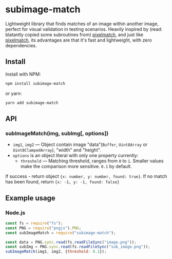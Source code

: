 # subimage-match

Lightweight library that finds matches of an image within another image, perfect for visual validation in testing scenarios.
Heavily inspired by (read: blatantly copied some subroutines from) [pixelmatch](https://github.com/mapbox/pixelmatch), and just like [pixelmatch](https://github.com/mapbox/pixelmatch), its advantages are that it's fast and lightweight, with zero dependencies.

## Install

Install with NPM:

```bash
npm install subimage-match
```

or yarn:

```bash
yarn add subimage-match
```

## API

### subImageMatch(img, subImg[, options])

- `img1`, `img2` — Object contain image "data"(`Buffer`, `Uint8Array` or `Uint8ClampedArray`), "width" and "height".
- `options` is an object literal with only one property currently:
    - `threshold` — Matching threshold, ranges from `0` to `1`. Smaller values make the comparison more sensitive. `0.1` by default.

If success - return object `{x: number, y: number, found: true}`.
If no match has been found, return `{x: -1, y: -1, found: false}`

## Example usage

### Node.js

```js
const fs = require("fs");
const PNG = require("pngjs").PNG;
const subImageMatch = require("subimage-match");

const data = PNG.sync.read(fs.readFileSync("image.png"));
const subImg = PNG.sync.read(fs.readFileSync("sub_image.png"));
subImageMatch(img1, img2, {threshold: 0.1});
```
